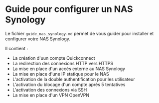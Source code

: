 # Guide pour configurer un NAS Synology

Le fichier `guide_nas_synology.md` permet de vous guider pour installer et configurer votre NAS Synology.

Il contient :

* La création d'uun compte Quickconnect
* La redirection des connexions HTTP vers HTTPS
* La mise en place d'un accès externe au NAS Synology
* La mise en place d'une IP statique pour le NAS
* L'activation de la double authentification pour les utilisateur
* L'activation du blocage d'un compte après 5 tentatives
* L'activation des connexions via SSH
* La mise en place d'un VPN OpenVPN
